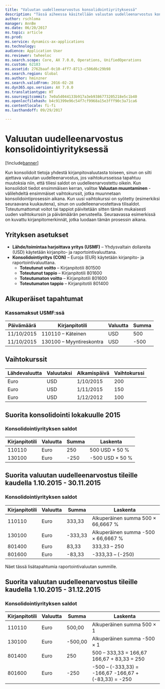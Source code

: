 ```yaml
---
title: "Valuutan uudelleenarvostus konsolidointiyrityksessä"
description: "Tässä aiheessa käsitellään valuutan uudelleenarvostus konsolidointiyrityksessä."
author: rschloma
manager: AnnBe
ms.date: 06/20/2017
ms.topic: article
ms.prod: 
ms.service: dynamics-ax-applications
ms.technology: 
audience: Application User
ms.reviewer: twheeloc
ms.search.scope: Core, AX 7.0.0, Operations, UnifiedOperations
ms.custom: 62183
ms.assetid: 2762baaf-0c10-4ff7-8713-c506d6c29b98
ms.search.region: Global
ms.author: hminzner
ms.search.validFrom: 2016-02-28
ms.dyn365.ops.version: AX 7.0.0
ms.translationtype: HT
ms.sourcegitcommit: 7e0a5d044133b917a3eb9386773205218e5c1b40
ms.openlocfilehash: b4c91399e96c54f7cf9968a15e3fff90c3a71ca6
ms.contentlocale: fi-fi
ms.lasthandoff: 09/29/2017

---
```


# <a name="currency-revaluation-in-a-consolidation-company"></a>Valuutan uudelleenarvostus konsolidointiyrityksessä

[!include[banner](../includes/banner.md)]




Kun konsolidoit tietoja yhdestä kirjanpitovaluutasta toiseen, sinun on silti ajettava valuutan uudelleenarvostus, jos vaihtokursseissa tapahtuu muutoksia niin, että tiliesi saldot on uudelleenarvostettu oikein. Kun konsolidoit tiedot ensimmäisen kerran, valitse **Valuutan muuntaminen** -välilehdeltä ensimmäiset vaihtokurssit, jotka muunnetaan konsolidointiprosessin aikana. Kun uusi vaihtokurssi on syötetty (esimerkiksi seuraavana kuukautena), sinun on uudelleenarvostettava tilisaldot. Toteutumattomat voitot tai tappiot päivitetään sitten tämän mukaisesti uuden vaihtokurssin ja päivämäärän perusteella. Seuraavassa esimerkissä on kuvattu kirjanpitomerkinnät, jotka luodaan tämän prosessin aikana.

## <a name="company-setup"></a>Yrityksen asetukset
-   **Lähde/toimintaa harjoittava yritys (USMF)** – Yhdysvaltain dollareita (USD) käytetään kirjanpito- ja raportointivaluuttana.
-   **Konsolidointiyritys (CON)** – Euroja (EUR) käytetään kirjanpito- ja raportointivaluuttana.
    -   **Toteutunut voitto** – Kirjanpitotili 801500
    -   **Toteutunut tappio** – Kirjanpitotili 801600
    -   **Toteutumaton voitto** – Kirjanpitotili 801600
    -   **Toteutumaton tappio** – Kirjanpitotili 801400

## <a name="original-transactions"></a>Alkuperäiset tapahtumat
### <a name="cash-receipt-transactions-in-usmf"></a>Kassamaksut USMF:ssä

| Päivämäärä       | Kirjanpitotili               | Valuutta | Summa |
|------------|------------------------------|----------|--------|
| 11/10/2015 | 110110 – Käteinen                | USD      | 500    |
| 11/10/2015 | 130100 – Myyntireskontra | USD      | -500   |

## <a name="exchange-rates"></a>Vaihtokurssit
| Lähdevaluutta | Valuutaksi | Alkamispäivä | Vaihtokurssi |
|---------------|-------------|------------|---------------|
| Euro           | USD         | 1/10/2015  | 200           |
| Euro           | USD         | 1/11/2015  | 150           |
| Euro           | USD         | 1/12/2012  | 100           |

## <a name="perform-the-consolidation-for-october-2015"></a>Suorita konsolidointi lokakuulle 2015
### <a name="balances-in-the-consolidation-company"></a>Konsolidointiyrityksen saldot

| Kirjanpitotili | Valuutta | Summa | Laskenta    |
|----------------|----------|--------|----------------|
| 110110         | Euro      | 250    | 500 USD × 50 %  |
| 130100         | Euro      | -250   | -500 USD × 50 % |

## <a name="perform-currency-revaluation-for-the-accounts-from-october-1-2015-through-november-30-2015"></a>Suorita valuutan uudelleenarvostus tileille kaudella 1.10.2015 - 30.11.2015
### <a name="balances-in-the-consolidation-company"></a>Konsolidointiyrityksen saldot

| Kirjanpitotili | Valuutta | Summa  | Laskenta                        |
|----------------|----------|---------|------------------------------------|
| 110110         | Euro      | 333,33  | Alkuperäinen summa 500 × 66,6667 %  |
| 130100         | Euro      | -333,33 | Alkuperäinen summa -500 × 66,6667 % |
| 801400         | Euro      | 83,33   | 333,33 – 250                       |
| 801600         | Euro      | -83,33  | -333,33 – (-250)                   |

Näet tässä lisätapahtumia raportointivaluutan summille.

## <a name="perform-currency-revaluation-for-the-accounts-from-october-1-2015-through-december-31-2015"></a>Suorita valuutan uudelleenarvostus tileille kaudella 1.10.2015 - 31.12.2015
### <a name="balances-in-the-consolidation-company"></a>Konsolidointiyrityksen saldot

| Kirjanpitotili | Valuutta | Summa  | Laskenta                                          |
|----------------|----------|---------|------------------------------------------------------|
| 110110         | Euro      | 500,00  | Alkuperäinen summa 500 × 1                           |
| 130100         | Euro      | -500,00 | Alkuperäinen summa -500 × 1                          |
| 801400         | Euro      | 250     | 500 – 333,33 = 166,67 166,67 + 83,33 = 250           |
| 801600         | Euro      | -250    | -500 – (-333,33) = -166,67 -166,67 + (-83,33) = -250 |






